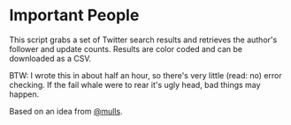 Important People
================

This script grabs a set of Twitter search results and retrieves the author's follower and update counts. Results are color coded and can be downloaded as a CSV.

BTW: I wrote this in about half an hour, so there's very little (read: no) error checking. If the fail whale were to rear it's ugly head, bad things may happen.

Based on an idea from [@mulls](http://twitter.com/mulls).
